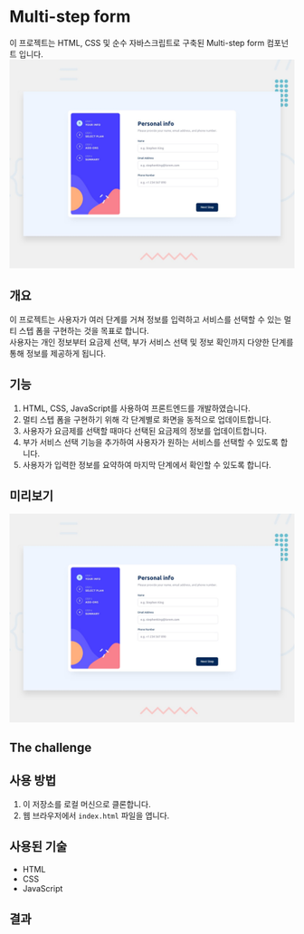 # Multi-step form

이 프로젝트는 HTML, CSS 및 순수 자바스크립트로 구축된 Multi-step form 컴포넌트 입니다.
![Design preview for the Multi-step form coding challenge](./design/desktop-preview.jpg)

## 개요

이 프로젝트는 사용자가 여러 단계를 거쳐 정보를 입력하고 서비스를 선택할 수 있는 멀티 스텝 폼을 구현하는 것을 목표로 합니다.<br/>
사용자는 개인 정보부터 요금제 선택, 부가 서비스 선택 및 정보 확인까지 다양한 단계를 통해 정보를 제공하게 됩니다.

## 기능

1. HTML, CSS, JavaScript를 사용하여 프론트엔드를 개발하였습니다.
2. 멀티 스텝 폼을 구현하기 위해 각 단계별로 화면을 동적으로 업데이트합니다.
3. 사용자가 요금제를 선택할 때마다 선택된 요금제의 정보를 업데이트합니다.
4. 부가 서비스 선택 기능을 추가하여 사용자가 원하는 서비스를 선택할 수 있도록 합니다.
5. 사용자가 입력한 정보를 요약하여 마지막 단계에서 확인할 수 있도록 합니다.

## 미리보기
![Design preview for the Multi-step form coding challenge](./design/desktop-preview.jpg)
## The challenge

## 사용 방법

1. 이 저장소를 로컬 머신으로 클론합니다.
2. 웹 브라우저에서 `index.html` 파일을 엽니다.

## 사용된 기술

- HTML
- CSS
- JavaScript

## 결과

